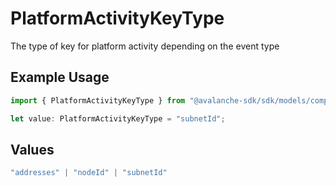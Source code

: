 # PlatformActivityKeyType

The type of key for platform activity depending on the event type

## Example Usage

```typescript
import { PlatformActivityKeyType } from "@avalanche-sdk/sdk/models/components";

let value: PlatformActivityKeyType = "subnetId";
```

## Values

```typescript
"addresses" | "nodeId" | "subnetId"
```